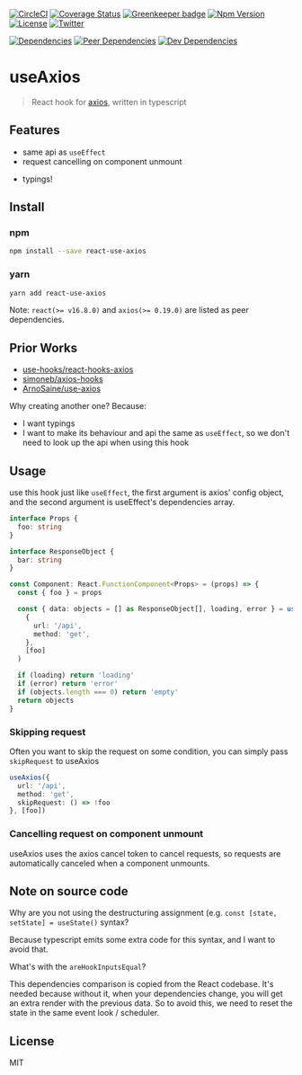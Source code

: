 [![CircleCI](https://circleci.com/gh/Boshen/use-axios/tree/master.svg?style=svg)](https://circleci.com/gh/Boshen/use-axios/tree/master)
[![Coverage Status](https://coveralls.io/repos/github/Boshen/use-axios/badge.svg?branch=master)](https://coveralls.io/github/Boshen/use-axios?branch=master)
[![Greenkeeper badge](https://badges.greenkeeper.io/Boshen/use-axios.svg)](https://greenkeeper.io/)
[![Npm Version](https://img.shields.io/npm/v/react-use-axios)](https://img.shields.io/npm/v/react-use-axios)
[![License](https://img.shields.io/npm/l/react-use-axios)](https://img.shields.io/npm/l/react-use-axios)
[![Twitter](https://img.shields.io/twitter/follow/BoshenBoshen.svg?style=social)](https://twitter.com/BoshenBoshen)

[![Dependencies](https://img.shields.io/david/boshen/use-axios)](https://img.shields.io/david/boshen/use-axios)
[![Peer Dependencies](https://img.shields.io/david/peer/boshen/use-axios)](https://img.shields.io/david/peer/boshen/use-axios)
[![Dev Dependencies](https://img.shields.io/david/dev/boshen/use-axios)](https://img.shields.io/david/dev/boshen/use-axios)

# useAxios

> React hook for [axios], written in typescript

## Features

* same api as `useEffect`
* request cancelling on component unmount
- typings!

## Install

### npm

```bash
npm install --save react-use-axios
```

### yarn

```bash
yarn add react-use-axios
```

Note: `react(>= v16.8.0)` and `axios(>= 0.19.0)` are listed as peer dependencies.

## Prior Works
* [use-hooks/react-hooks-axios](https://github.com/use-hooks/react-hooks-axios)
* [simoneb/axios-hooks](https://github.com/simoneb/axios-hooks)
* [ArnoSaine/use-axios](https://github.com/ArnoSaine/use-axios)

Why creating another one? Because:
* I want typings
* I want to make its behaviour and api the same as `useEffect`, so we don't need to look up the api when using this hook

## Usage
use this hook just like `useEffect`, the first argument is axios' config object,
and the second argument is useEffect's dependencies array.

```typescript
interface Props {
  foo: string
}

interface ResponseObject {
  bar: string
}

const Component: React.FunctionComponent<Props> = (props) => {
  const { foo } = props

  const { data: objects = [] as ResponseObject[], loading, error } = useAxios<ResponseObject[]>(
    {
      url: '/api',
      method: 'get',
    },
    [foo]
  )

  if (loading) return 'loading'
  if (error) return 'error'
  if (objects.length === 0) return 'empty'
  return objects
}
```

### Skipping request
Often you want to skip the request on some condition, you can simply pass `skipRequest` to useAxios
```typescript
useAxios({
  url: '/api',
  method: 'get',
  skipRequest: () => !foo
}, [foo])
```

### Cancelling request on component unmount
useAxios uses the axios cancel token to cancel requests, so requests are automatically canceled when a component unmounts.

## Note on source code
Why are you not using the destructuring assignment (e.g. `const [state, setState] = useState()` syntax?

Because typescript emits some extra code for this syntax, and I want to avoid that.

What's with the `areHookInputsEqual`?

This dependencies comparison is copied from the React codebase.
It's needed because without it, when your dependencies change, you will get an extra render with the previous data. So to avoid this, we need to reset the state in the same event look / scheduler.

## License

MIT

[axios]: https://github.com/axios/axios
